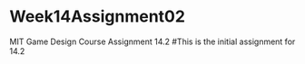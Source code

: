 # Week14Assignment02
 MIT Game Design Course Assignment 14.2
#This is the initial assignment for 14.2

